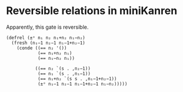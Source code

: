 # Reversible relations in miniKanren

Apparently, this gate is reversible.
```minikanren
(defrel (±ᵒ n₁ n₂ n₁+n₂ n₁−n₂)
  (fresh (n₁−1 n₂−1 n₁−1+n₂−1)
    (conde ((== n₂ '())
            (== n₁+n₂ n₁)
            (== n₁−n₂ n₁))
            
           ((== n₂ `(s . ,n₂−1))
            (== n₁ `(s . ,n₁−1))
            (== n₁+n₂ `(s s . ,n₁−1+n₂−1))
            (±ᵒ n₁−1 n₂−1 n₁−1+n₂−1 n₁−n₂)))))
```

